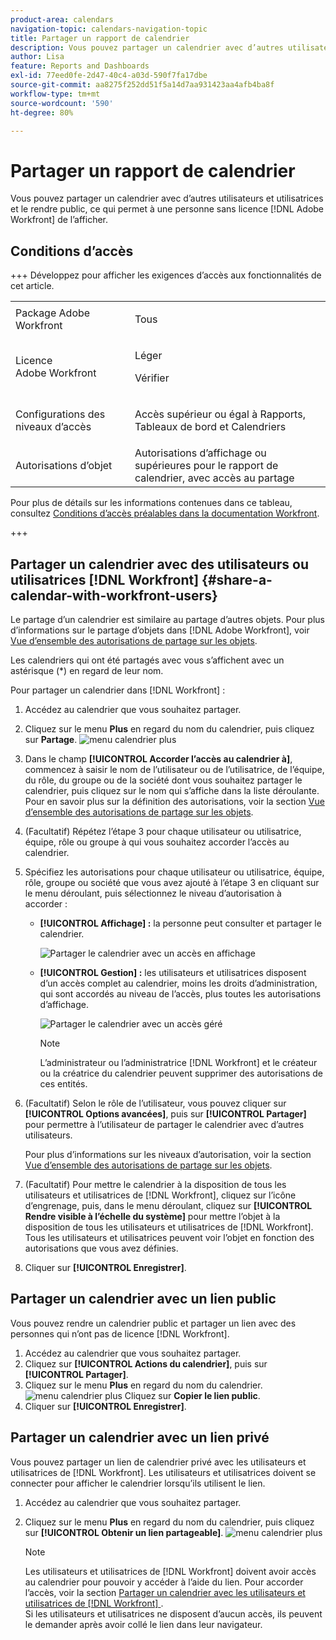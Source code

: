 ```yaml
---
product-area: calendars
navigation-topic: calendars-navigation-topic
title: Partager un rapport de calendrier
description: Vous pouvez partager un calendrier avec d’autres utilisateurs et utilisatrices et le rendre public, ce qui permet à une personne sans licence  [!DNL Adobe Workfront]  de l’afficher.
author: Lisa
feature: Reports and Dashboards
exl-id: 77eed0fe-2d47-40c4-a03d-590f7fa17dbe
source-git-commit: aa8275f252dd51f5a14d7aa931423aa4afb4ba8f
workflow-type: tm+mt
source-wordcount: '590'
ht-degree: 80%

---
```


# Partager un rapport de calendrier


Vous pouvez partager un calendrier avec d’autres utilisateurs et utilisatrices et le rendre public, ce qui permet à une personne sans licence [!DNL Adobe Workfront] de l’afficher.

## Conditions d’accès

+++ Développez pour afficher les exigences d’accès aux fonctionnalités de cet article.

<table style="table-layout:auto"> 
 <col> 
 </col> 
 <col> 
 </col> 
 <tbody> 
  <tr> 
   <td role="rowheader">Package Adobe Workfront</td> 
   <td> <p>Tous</p> </td> 
  </tr> 
  <tr> 
   <td role="rowheader">Licence Adobe Workfront</td> 
   <td><p>Léger</p>
       <p>Vérifier</p></td> 
  </tr> 
  <tr> 
   <td role="rowheader">Configurations des niveaux d’accès</td> 
   <td> <p> Accès supérieur ou égal à Rapports, Tableaux de bord et Calendriers</p></td> 
  </tr> 
  <tr> 
   <td role="rowheader">Autorisations d’objet</td> 
   <td>Autorisations d’affichage ou supérieures pour le rapport de calendrier, avec accès au partage</td> 
  </tr> 
 </tbody> 
</table>

Pour plus de détails sur les informations contenues dans ce tableau, consultez [Conditions d’accès préalables dans la documentation Workfront](/help/quicksilver/administration-and-setup/add-users/access-levels-and-object-permissions/access-level-requirements-in-documentation.md).

+++

## Partager un calendrier avec des utilisateurs ou utilisatrices [!DNL Workfront] {#share-a-calendar-with-workfront-users}

Le partage d’un calendrier est similaire au partage d’autres objets. Pour plus d’informations sur le partage d’objets dans [!DNL Adobe Workfront], voir [Vue d’ensemble des autorisations de partage sur les objets](../../../workfront-basics/grant-and-request-access-to-objects/sharing-permissions-on-objects-overview.md).

Les calendriers qui ont été partagés avec vous s’affichent avec un astérisque (&#42;) en regard de leur nom.

Pour partager un calendrier dans [!DNL Workfront] :

1. Accédez au calendrier que vous souhaitez partager.
1. Cliquez sur le menu **Plus** en regard du nom du calendrier, puis cliquez sur **Partage**.
   ![menu calendrier plus](assets/more-menu-calendar.png)
1. Dans le champ **[!UICONTROL Accorder l’accès au calendrier à]**, commencez à saisir le nom de l’utilisateur ou de l’utilisatrice, de l’équipe, du rôle, du groupe ou de la société dont vous souhaitez partager le calendrier, puis cliquez sur le nom qui s’affiche dans la liste déroulante.\
   Pour en savoir plus sur la définition des autorisations, voir la section [Vue d’ensemble des autorisations de partage sur les objets](../../../workfront-basics/grant-and-request-access-to-objects/sharing-permissions-on-objects-overview.md).

1. (Facultatif) Répétez l’étape 3 pour chaque utilisateur ou utilisatrice, équipe, rôle ou groupe à qui vous souhaitez accorder l’accès au calendrier.
1. Spécifiez les autorisations pour chaque utilisateur ou utilisatrice, équipe, rôle, groupe ou société que vous avez ajouté à l’étape 3 en cliquant sur le menu déroulant, puis sélectionnez le niveau d’autorisation à accorder :

   * **[!UICONTROL Affichage] :** la personne peut consulter et partager le calendrier.

     ![Partager le calendrier avec un accès en affichage](assets/view-calendar.png)

   * **[!UICONTROL Gestion] :** les utilisateurs et utilisatrices disposent d’un accès complet au calendrier, moins les droits d’administration, qui sont accordés au niveau de l’accès, plus toutes les autorisations d’affichage.

     ![Partager le calendrier avec un accès géré](assets/manage-calendar.png)

     >[!NOTE]
     >
     >L’administrateur ou l’administratrice [!DNL Workfront] et le créateur ou la créatrice du calendrier peuvent supprimer des autorisations de ces entités.

1. (Facultatif) Selon le rôle de l’utilisateur, vous pouvez cliquer sur **[!UICONTROL Options avancées]**, puis sur **[!UICONTROL Partager]**&#x200B; pour permettre à l’utilisateur de partager le calendrier avec d’autres utilisateurs.

   Pour plus d’informations sur les niveaux d’autorisation, voir la section [Vue d’ensemble des autorisations de partage sur les objets](../../../workfront-basics/grant-and-request-access-to-objects/sharing-permissions-on-objects-overview.md).

1. (Facultatif) Pour mettre le calendrier à la disposition de tous les utilisateurs et utilisatrices de [!DNL Workfront], cliquez sur l’icône d’engrenage, puis, dans le menu déroulant, cliquez sur **[!UICONTROL Rendre visible à l’échelle du système]** pour mettre l’objet à la disposition de tous les utilisateurs et utilisatrices de [!DNL Workfront].\
   Tous les utilisateurs et utilisatrices peuvent voir l’objet en fonction des autorisations que vous avez définies.

1. Cliquer sur **[!UICONTROL Enregistrer]**.

## Partager un calendrier avec un lien public

Vous pouvez rendre un calendrier public et partager un lien avec des personnes qui n’ont pas de licence [!DNL Workfront].

1. Accédez au calendrier que vous souhaitez partager.
1. Cliquez sur **[!UICONTROL Actions du calendrier]**, puis sur **[!UICONTROL Partager]**.
1. Cliquez sur le menu **Plus** en regard du nom du calendrier.
   ![menu calendrier plus](assets/more-menu-calendar.png)
Cliquez sur **Copier le lien public**.
1. Cliquer sur **[!UICONTROL Enregistrer]**.

## Partager un calendrier avec un lien privé

Vous pouvez partager un lien de calendrier privé avec les utilisateurs et utilisatrices de [!DNL Workfront]. Les utilisateurs et utilisatrices doivent se connecter pour afficher le calendrier lorsqu’ils utilisent le lien.

1. Accédez au calendrier que vous souhaitez partager.
1. Cliquez sur le menu **Plus** en regard du nom du calendrier, puis cliquez sur **[!UICONTROL Obtenir un lien partageable]**.
   ![menu calendrier plus](assets/more-menu-calendar.png)

   >[!NOTE]
   >
   >Les utilisateurs et utilisatrices de [!DNL Workfront] doivent avoir accès au calendrier pour pouvoir y accéder à l’aide du lien. Pour accorder l’accès, voir la section [Partager un calendrier avec les utilisateurs et utilisatrices de  [!DNL Workfront] &#x200B;](#share-a-calendar-with-workfront-users).\
   >Si les utilisateurs et utilisatrices ne disposent d’aucun accès, ils peuvent le demander après avoir collé le lien dans leur navigateur.
